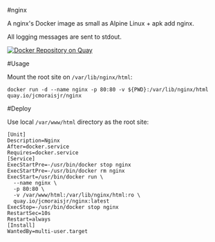 #nginx

A nginx's Docker image as small as Alpine Linux + apk add nginx.

All logging messages are sent to stdout.

[![Docker Repository on Quay](https://quay.io/repository/jcmoraisjr/nginx/status "Docker Repository on Quay")](https://quay.io/repository/jcmoraisjr/nginx)

#Usage

Mount the root site on `/var/lib/nginx/html`:

    docker run -d --name nginx -p 80:80 -v ${PWD}:/var/lib/nginx/html quay.io/jcmoraisjr/nginx

#Deploy

Use local `/var/www/html` directory as the root site:

    [Unit]
    Description=Nginx
    After=docker.service
    Requires=docker.service
    [Service]
    ExecStartPre=-/usr/bin/docker stop nginx
    ExecStartPre=-/usr/bin/docker rm nginx
    ExecStart=/usr/bin/docker run \
      --name nginx \
      -p 80:80 \
      -v /var/www/html:/var/lib/nginx/html:ro \
      quay.io/jcmoraisjr/nginx:latest
    ExecStop=-/usr/bin/docker stop nginx
    RestartSec=10s
    Restart=always
    [Install]
    WantedBy=multi-user.target
